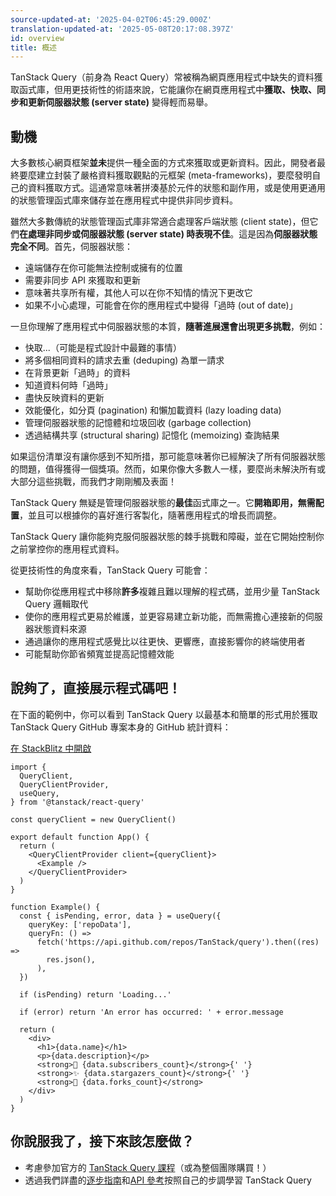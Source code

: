 ```yaml
---
source-updated-at: '2025-04-02T06:45:29.000Z'
translation-updated-at: '2025-05-08T20:17:08.397Z'
id: overview
title: 概述
---
```


TanStack Query（前身為 React Query）常被稱為網頁應用程式中缺失的資料獲取函式庫，但用更技術性的術語來說，它能讓你在網頁應用程式中**獲取、快取、同步和更新伺服器狀態 (server state)** 變得輕而易舉。

## 動機

大多數核心網頁框架**並未**提供一種全面的方式來獲取或更新資料。因此，開發者最終要麼建立封裝了嚴格資料獲取觀點的元框架 (meta-frameworks)，要麼發明自己的資料獲取方式。這通常意味著拼湊基於元件的狀態和副作用，或是使用更通用的狀態管理函式庫來儲存並在應用程式中提供非同步資料。

雖然大多數傳統的狀態管理函式庫非常適合處理客戶端狀態 (client state)，但它們**在處理非同步或伺服器狀態 (server state) 時表現不佳**。這是因為**伺服器狀態完全不同**。首先，伺服器狀態：

- 遠端儲存在你可能無法控制或擁有的位置
- 需要非同步 API 來獲取和更新
- 意味著共享所有權，其他人可以在你不知情的情況下更改它
- 如果不小心處理，可能會在你的應用程式中變得「過時 (out of date)」

一旦你理解了應用程式中伺服器狀態的本質，**隨著進展還會出現更多挑戰**，例如：

- 快取...（可能是程式設計中最難的事情）
- 將多個相同資料的請求去重 (deduping) 為單一請求
- 在背景更新「過時」的資料
- 知道資料何時「過時」
- 盡快反映資料的更新
- 效能優化，如分頁 (pagination) 和懶加載資料 (lazy loading data)
- 管理伺服器狀態的記憶體和垃圾回收 (garbage collection)
- 透過結構共享 (structural sharing) 記憶化 (memoizing) 查詢結果

如果這份清單沒有讓你感到不知所措，那可能意味著你已經解決了所有伺服器狀態的問題，值得獲得一個獎項。然而，如果你像大多數人一樣，要麼尚未解決所有或大部分這些挑戰，而我們才剛剛觸及表面！

TanStack Query 無疑是管理伺服器狀態的**最佳**函式庫之一。它**開箱即用，無需配置**，並且可以根據你的喜好進行客製化，隨著應用程式的增長而調整。

TanStack Query 讓你能夠克服伺服器狀態的棘手挑戰和障礙，並在它開始控制你之前掌控你的應用程式資料。

從更技術性的角度來看，TanStack Query 可能會：

- 幫助你從應用程式中移除**許多**複雜且難以理解的程式碼，並用少量 TanStack Query 邏輯取代
- 使你的應用程式更易於維護，並更容易建立新功能，而無需擔心連接新的伺服器狀態資料來源
- 通過讓你的應用程式感覺比以往更快、更響應，直接影響你的終端使用者
- 可能幫助你節省頻寬並提高記憶體效能

[//]: # 'Example'

## 說夠了，直接展示程式碼吧！

在下面的範例中，你可以看到 TanStack Query 以最基本和簡單的形式用於獲取 TanStack Query GitHub 專案本身的 GitHub 統計資料：

[在 StackBlitz 中開啟](https://stackblitz.com/github/TanStack/query/tree/main/examples/react/simple)

```tsx
import {
  QueryClient,
  QueryClientProvider,
  useQuery,
} from '@tanstack/react-query'

const queryClient = new QueryClient()

export default function App() {
  return (
    <QueryClientProvider client={queryClient}>
      <Example />
    </QueryClientProvider>
  )
}

function Example() {
  const { isPending, error, data } = useQuery({
    queryKey: ['repoData'],
    queryFn: () =>
      fetch('https://api.github.com/repos/TanStack/query').then((res) =>
        res.json(),
      ),
  })

  if (isPending) return 'Loading...'

  if (error) return 'An error has occurred: ' + error.message

  return (
    <div>
      <h1>{data.name}</h1>
      <p>{data.description}</p>
      <strong>👀 {data.subscribers_count}</strong>{' '}
      <strong>✨ {data.stargazers_count}</strong>{' '}
      <strong>🍴 {data.forks_count}</strong>
    </div>
  )
}
```

[//]: # 'Example'
[//]: # 'Materials'

## 你說服我了，接下來該怎麼做？

- 考慮參加官方的 [TanStack Query 課程](https://query.gg?s=tanstack)（或為整個團隊購買！）
- 透過我們詳盡的[逐步指南](./installation.md)和[API 參考](./reference/useQuery.md)按照自己的步調學習 TanStack Query

[//]: # 'Materials'
